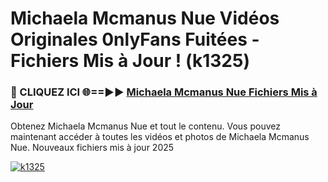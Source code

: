 # Michaela Mcmanus Nue Vidéos Originales 0nlyFans Fuitées - Fichiers Mis à Jour ! (k1325)

<h3>🔴 CLIQUEZ ICI 🌐==►► <a href="https://tinyurl.com/2pmr4ezf" rel="nofollow">Michaela Mcmanus Nue Fichiers Mis à Jour</a></h3>

Obtenez Michaela Mcmanus Nue et tout le contenu. Vous pouvez maintenant accéder à toutes les vidéos et photos de Michaela Mcmanus Nue. Nouveaux fichiers mis à jour 2025

[![k1325](https://i.imgur.com/6SNvagu.gif)](https://tinyurl.com/2pmr4ezf)
